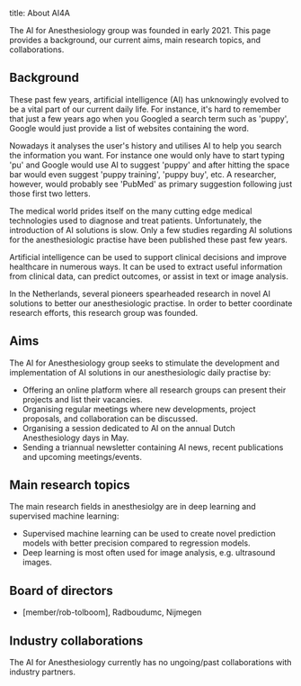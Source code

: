 title: About AI4A

The AI for Anesthesiology group was founded in early 2021. This page provides a background, our current aims, main research topics, and collaborations.

## Background
These past few years, artificial intelligence (AI) has unknowingly evolved to be a vital part of our current daily life. For instance, it's hard to remember that just a few years ago when you Googled a search term such as 'puppy', Google would just provide a list of websites containing the word. 

Nowadays it analyses the user's history and utilises AI to help you search the information you want. For instance one would only have to start typing 'pu' and Google would use AI to suggest 'puppy' and after hitting the space bar would even suggest 'puppy training', 'puppy buy', etc. A researcher, however, would probably see 'PubMed' as primary suggestion following just those first two letters. 

The medical world prides itself on the many cutting edge medical technologies used to diagnose and treat patients. Unfortunately, the introduction of AI solutions is slow. Only a few studies regarding AI solutions for the anesthesiologic practise have been published these past few years.

Artificial intelligence can be used to support clinical decisions and improve healthcare in numerous ways. It can be used to extract useful information from clinical data, can predict outcomes, or assist in text or image analysis. 

In the Netherlands, several pioneers spearheaded research in novel AI solutions to better our anesthesiologic practise. In order to better coordinate research efforts, this research group was founded.

## Aims
The AI for Anesthesiology group seeks to stimulate the development and implementation of AI solutions in our anesthesiologic daily practise by:

* Offering an online platform where all research groups can present their projects and list their vacancies.
* Organising regular meetings where new developments, project proposals, and collaboration can be discussed.
* Organising a session dedicated to AI on the annual Dutch Anesthesiology days in May.
* Sending a triannual newsletter containing AI news, recent publications and upcoming meetings/events.

## Main research topics
The main research fields in anesthesiolgy are in deep learning and supervised machine learning:

* Supervised machine learning can be used to create novel prediction models with better precision compared to regression models. 
* Deep learning is most often used for image analysis, e.g. ultrasound images.

## Board of directors
* [member/rob-tolboom], Radboudumc, Nijmegen

## Industry collaborations
The AI for Anesthesiology currently has no ungoing/past collaborations with industry partners.